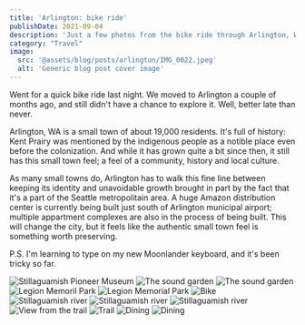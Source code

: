```yaml
---
title: 'Arlington: bike ride'
publishDate: 2021-09-04
description: 'Just a few photos from the bike ride through Arlington, Washington.'
category: "Travel"
image:
  src: '@assets/blog/posts/arlington/IMG_0022.jpeg'
  alt: 'Generic blog post cover image'
---
```


Went for a quick bike ride last night. We moved to Arlington a couple of months ago, and still didn't have a chance to explore it. Well, better late than never.

Arlington, WA is a small town of about 19,000 residents. It's full of history: Kent Prairy was mentioned by the indigenous people as a notible place even before the colonization. And while it has grown quite a bit since then, it still has this small town feel; a feel of a community, history and local
culture.

As many small towns do, Arlington has to walk this fine line between keeping its identity and unavoidable growth brought in part by the fact that it's a part of the Seattle metropolitain area. A huge Amazon distribution center is currently being built just south of Arlington municipal airport; multiple appartment complexes are also in the process of being built. This will change the city, but it feels like the authentic small town feel is something worth preserving.

P.S. I'm learning to type on my new Moonlander keyboard, and it's been tricky so far.

![Stillaguamish Pioneer Museum](assets/blog/posts/arlington/IMG_0012.jpeg)
![The sound garden](assets/blog/posts/arlington/IMG_0013.jpeg)
![The sound garden](assets/blog/posts/arlington/IMG_0014.jpeg)
![Legion Memoril Park](assets/blog/posts/arlington/IMG_0015.jpeg)
![Legion Memorial Park](assets/blog/posts/arlington/IMG_0016.jpeg)
![Bike](assets/blog/posts/arlington/IMG_0017.jpeg)
![Stillaguamish river](assets/blog/posts/arlington/IMG_0018.jpeg)
![Stillaguamish river](assets/blog/posts/arlington/IMG_0019.jpeg)
![Stillaguamish river](assets/blog/posts/arlington/IMG_0020.jpeg)
![View from the trail](assets/blog/posts/arlington/IMG_0021.jpeg)
![Trail](assets/blog/posts/arlington/IMG_0022.jpeg)
![Dining](assets/blog/posts/arlington/IMG_0023.jpeg)
![Dining](assets/blog/posts/arlington/IMG_0025.jpeg)

